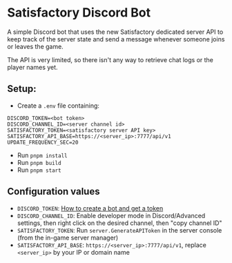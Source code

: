 # Satisfactory Discord Bot

A simple Discord bot that uses the new Satisfactory dedicated server API to keep track of the server state and send a message whenever someone joins or leaves the game.

The API is very limited, so there isn't any way to retrieve chat logs or the player names yet.

## Setup:

- Create a `.env` file containing:

```dotenv
DISCORD_TOKEN=<bot token>
DISCORD_CHANNEL_ID=<server channel id>
SATISFACTORY_TOKEN=<satisfactory server API key>
SATISFACTORY_API_BASE=https://<server_ip>:7777/api/v1
UPDATE_FREQUENCY_SEC=20
```

- Run `pnpm install`
- Run `pnpm build`
- Run `pnpm start`

## Configuration values

- `DISCORD_TOKEN`: [How to create a bot and get a token](https://www.writebots.com/discord-bot-token/)
- `DISCORD_CHANNEL_ID`: Enable developer mode in Discord/Advanced settings, then right click on the desired channel, then "copy channel ID"
- `SATISFACTORY_TOKEN`: Run `server.GenerateAPIToken` in the server console (from the in-game server manager)
- `SATISFACTORY_API_BASE`: `https://<server_ip>:7777/api/v1`, replace `<server_ip>` by your IP or domain name
